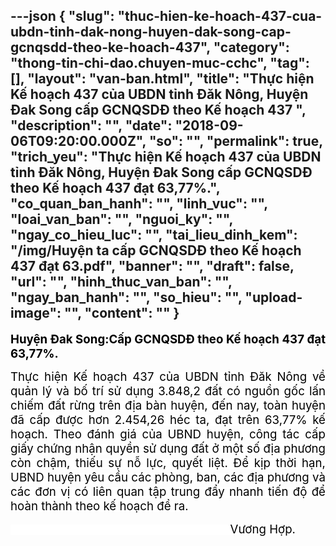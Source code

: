 ---json
{
    "slug": "thuc-hien-ke-hoach-437-cua-ubdn-tinh-dak-nong-huyen-dak-song-cap-gcnqsdd-theo-ke-hoach-437",
    "category": "thong-tin-chi-dao.chuyen-muc-cchc",
    "tag": [],
    "layout": "van-ban.html",
    "title": "Thực hiện Kế hoạch 437 của UBDN tỉnh Đăk Nông, Huyện Đak Song cấp GCNQSDĐ theo Kế hoạch 437 ",
    "description": "",
    "date": "2018-09-06T09:20:00.000Z",
    "so": "",
    "permalink": true,
    "trich_yeu": "Thực hiện Kế hoạch 437 của UBDN tỉnh Đăk Nông, Huyện Đak Song cấp GCNQSDĐ theo Kế hoạch 437 đạt 63,77%.",
    "co_quan_ban_hanh": "",
    "linh_vuc": "",
    "loai_van_ban": "",
    "nguoi_ky": "",
    "ngay_co_hieu_luc": "",
    "tai_lieu_dinh_kem": "/img/Huyện ta cấp GCNQSDĐ theo Kế hoạch 437 đạt 63.pdf",
    "banner": "",
    "draft": false,
    "url": "",
    "hinh_thuc_van_ban": "",
    "ngay_ban_hanh": "",
    "so_hieu": "",
    "upload-image": "",
    "__content__": ""
}
---
<p style="text-align:justify"><span style="background-color:white"><strong><span style="font-size:14.0pt"><span style="color:black">Huyện Đak Song:Cấp GCNQSDĐ theo Kế hoạch 437 đạt 63,77%.</span></span></strong></span></p>

<p style="text-align:justify"><span style="background-color:white"><span style="font-size:14.0pt"><span style="color:black">Thực hiện Kế hoạch 437 của UBDN tỉnh Đăk N&ocirc;ng về quản l&yacute; v&agrave; bố tr&iacute; sử dụng 3.848,2 đất c&oacute; nguồn gốc lấn chiếm đất rừng tr&ecirc;n địa b&agrave;n huyện, đến nay, to&agrave;n huyện đ&atilde; cấp được hơn 2.454,26 h&eacute;c ta, đạt tr&ecirc;n 63,77% kế hoạch. Theo đ&aacute;nh gi&aacute; của UBND huyện, c&ocirc;ng t&aacute;c cấp giấy chứng nhận quyền sử dụng đất ở một số địa phương c&ograve;n chậm, thiếu sự nỗ lực, quyết liệt. Để kịp thời hạn, UBND huyện y&ecirc;u cầu c&aacute;c ph&ograve;ng, ban, c&aacute;c địa phương v&agrave; c&aacute;c đơn vị c&oacute; li&ecirc;n quan tập trung đẩy nhanh tiến độ để ho&agrave;n th&agrave;nh theo kế hoạch đề ra.</span></span></span></p>

<p style="text-align:justify"><span style="background-color:white"><span style="font-size:14.0pt"><span style="color:black">&nbsp;&nbsp;&nbsp;&nbsp;&nbsp;&nbsp;&nbsp;&nbsp;&nbsp;&nbsp;&nbsp;&nbsp;&nbsp;&nbsp;&nbsp;&nbsp;&nbsp;&nbsp;&nbsp;&nbsp;&nbsp;&nbsp;&nbsp;&nbsp;&nbsp;&nbsp;&nbsp;&nbsp;&nbsp;&nbsp;&nbsp;&nbsp;&nbsp;&nbsp;&nbsp;&nbsp;&nbsp;&nbsp;&nbsp;&nbsp;&nbsp;&nbsp;&nbsp;&nbsp;&nbsp;&nbsp;&nbsp;&nbsp;&nbsp;&nbsp;&nbsp;&nbsp;&nbsp;&nbsp;&nbsp;&nbsp;&nbsp;&nbsp;&nbsp;&nbsp;&nbsp;&nbsp;&nbsp;&nbsp;&nbsp;&nbsp; Vương Hợp. </span></span></span></p>

<p style="text-align:justify">&nbsp;</p>
